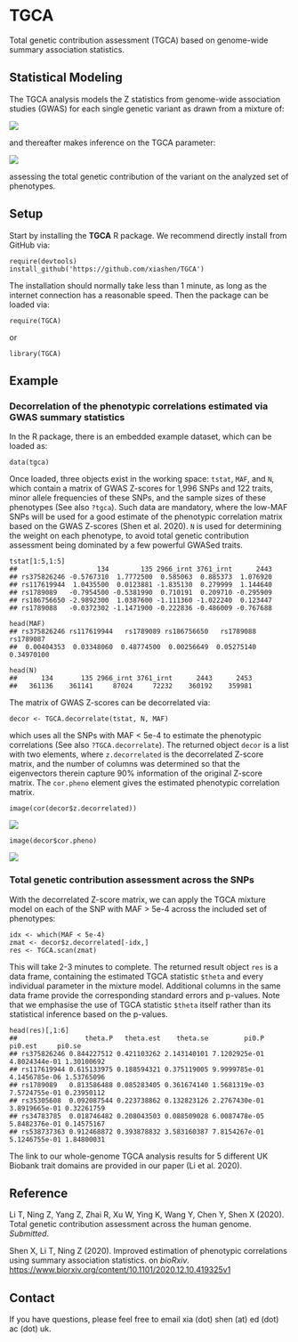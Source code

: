 # TGCA
Total genetic contribution assessment (TGCA) based on genome-wide summary association statistics.


## Statistical Modeling
The TGCA analysis models the Z statistics from genome-wide association studies (GWAS) for each single genetic variant as drawn from a mixture of:

![](http://www.shen.se/TGCA/tgca1.png)

and thereafter makes inference on the TGCA parameter:

![](http://www.shen.se/TGCA/tgca2.png)

assessing the total genetic contribution of the variant on the analyzed set of phenotypes.

## Setup
Start by installing the **TGCA** R package. We recommend directly install from GitHub via:
```{r}
require(devtools)
install_github('https://github.com/xiashen/TGCA')
```
The installation should normally take less than 1 minute, as long as the internet connection has a reasonable speed. Then the package can be loaded via:
```{r}
require(TGCA)
```
or
```{r}
library(TGCA)
```

## Example

### Decorrelation of the phenotypic correlations estimated via GWAS summary statistics

In the R package, there is an embedded example dataset, which can be loaded as:
```{r}
data(tgca)
```
Once loaded, three objects exist in the working space: `tstat`, `MAF`, and `N`, which contain a matrix of GWAS Z-scores for 1,996 SNPs and 122 traits, minor allele frequencies of these SNPs, and the sample sizes of these phenotypes (See also `?tgca`). Such data are mandatory, where the low-MAF SNPs will be used for a good estimate of the phenotypic correlation matrix based on the GWAS Z-scores (Shen et al. 2020). `N` is used for determining the weight on each phenotype, to avoid total genetic contribution assessment being dominated by a few powerful GWASed traits. 
```{r}
tstat[1:5,1:5]
##                    134        135 2966_irnt 3761_irnt      2443
## rs375826246 -0.5767310  1.7772500  0.585063  0.885373  1.076920
## rs117619944  1.0435500  0.0123881 -1.835130  0.279999  1.144640
## rs1789089   -0.7954500 -0.5381990  0.710191  0.209710 -0.295909
## rs186756650 -2.9892300  1.0387600 -1.111360 -1.022240  0.123447
## rs1789088   -0.0372302 -1.1471900 -0.222836 -0.486009 -0.767688
```
```{r}
head(MAF)
## rs375826246 rs117619944   rs1789089 rs186756650   rs1789088   rs1789087
##  0.00404353  0.03348060  0.48774500  0.00256649  0.05275140  0.34970100
```
```{r}
head(N)
##      134       135 2966_irnt 3761_irnt      2443      2453
##   361136    361141     87024     72232    360192    359981
```
The matrix of GWAS Z-scores can be decorrelated via:
```{r}
decor <- TGCA.decorrelate(tstat, N, MAF)
```
which uses all the SNPs with MAF < 5e-4 to estimate the phenotypic correlations (See also `?TGCA.decorrelate`). The returned object `decor` is a list with two elements, where `z.decorrelated` is the decorrelated Z-score matrix, and the number of columns was determined so that the eigenvectors therein capture 90% information of the original Z-score matrix. The `cor.pheno` element gives the estimated phenotypic correlation matrix.
```{r}
image(cor(decor$z.decorrelated))
```
![](http://www.shen.se/TGCA/tgca.decor.png)
```{r}
image(decor$cor.pheno)
```
![](http://www.shen.se/TGCA/tgca.cor.png)

### Total genetic contribution assessment across the SNPs

With the decorrelated Z-score matrix, we can apply the TGCA mixture model on each of the SNP with MAF > 5e-4 across the included set of phenotypes:
```{r}
idx <- which(MAF < 5e-4)
zmat <- decor$z.decorrelated[-idx,]
res <- TGCA.scan(zmat)
```
This will take 2-3 minutes to complete. The returned result object `res` is a data frame, containing the estimated TGCA statistic `$theta` and every individual parameter in the mixture model. Additional columns in the same data frame provide the corresponding standard errors and p-values. Note that we emphasise the use of TGCA statistic `$theta` itself rather than its statistical inference based on the p-values.
```{r}
head(res)[,1:6]
##                 theta.P   theta.est    theta.se         pi0.P       pi0.est     pi0.se
## rs375826246 0.844227512 0.421103262 2.143140101 7.1202925e-01 4.8024344e-01 1.30100692
## rs117619944 0.615133975 0.188594321 0.375119005 9.9999785e-01 4.1456785e-06 1.53765096
## rs1789089   0.813586488 0.085283405 0.361674140 1.5681319e-03 7.5724755e-01 0.23950112
## rs35305608  0.092087544 0.223738862 0.132823126 2.2767430e-01 3.8919665e-01 0.32261759
## rs34783785  0.018746482 0.208043503 0.088509028 6.0087478e-05 5.8482376e-01 0.14575167
## rs538737363 0.912468872 0.393878832 3.583160387 7.8154267e-01 5.1246755e-01 1.84800031
```
The link to our whole-genome TGCA analysis results for 5 different UK Biobank trait domains are provided in our paper (Li et al. 2020). 

## Reference

Li T, Ning Z, Yang Z, Zhai R, Xu W, Ying K, Wang Y, Chen Y, Shen X (2020). Total genetic contribution assessment across the human genome. _Submitted_.

Shen X, Li T, Ning Z (2020). Improved estimation of phenotypic correlations using summary association statistics. on _bioRxiv_. https://www.biorxiv.org/content/10.1101/2020.12.10.419325v1


## Contact

If you have questions, please feel free to email xia (dot) shen (at) ed (dot) ac (dot) uk.

